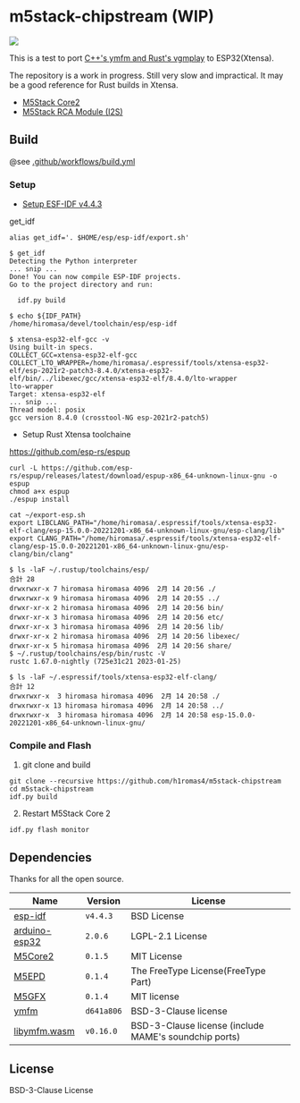 #  m5stack-chipstream (WIP)

![](https://github.com/h1romas4/m5stack-chipstream/workflows/Build/badge.svg)

This is a test to port [C++'s ymfm and Rust's vgmplay](https://github.com/h1romas4/libymfm.wasm) to ESP32(Xtensa).

The repository is a work in progress. Still very slow and impractical. It may be a good reference for Rust builds in Xtensa.

- [M5Stack Core2](https://docs.m5stack.com/en/core/core2)
- [M5Stack RCA Module (I2S)](https://docs.m5stack.com/ja/module/RCA%20Module%2013.2)

## Build

@see [.github/workflows/build.yml](https://github.com/h1romas4/m5stack-chipstream/blob/main/.github/workflows/build.yml)

### Setup

- [Setup ESF-IDF v4.4.3](https://docs.espressif.com/projects/esp-idf/en/v4.4.3/esp32/get-started/index.html#installation-step-by-step)

get_idf

```
alias get_idf='. $HOME/esp/esp-idf/export.sh'
```

```
$ get_idf
Detecting the Python interpreter
... snip ...
Done! You can now compile ESP-IDF projects.
Go to the project directory and run:

  idf.py build

$ echo ${IDF_PATH}
/home/hiromasa/devel/toolchain/esp/esp-idf

$ xtensa-esp32-elf-gcc -v
Using built-in specs.
COLLECT_GCC=xtensa-esp32-elf-gcc
COLLECT_LTO_WRAPPER=/home/hiromasa/.espressif/tools/xtensa-esp32-elf/esp-2021r2-patch3-8.4.0/xtensa-esp32-elf/bin/../libexec/gcc/xtensa-esp32-elf/8.4.0/lto-wrapper
lto-wrapper
Target: xtensa-esp32-elf
... snip ...
Thread model: posix
gcc version 8.4.0 (crosstool-NG esp-2021r2-patch5)
```

- Setup Rust Xtensa toolchaine

https://github.com/esp-rs/espup

```
curl -L https://github.com/esp-rs/espup/releases/latest/download/espup-x86_64-unknown-linux-gnu -o espup
chmod a+x espup
./espup install
```

```
cat ~/export-esp.sh
export LIBCLANG_PATH="/home/hiromasa/.espressif/tools/xtensa-esp32-elf-clang/esp-15.0.0-20221201-x86_64-unknown-linux-gnu/esp-clang/lib"
export CLANG_PATH="/home/hiromasa/.espressif/tools/xtensa-esp32-elf-clang/esp-15.0.0-20221201-x86_64-unknown-linux-gnu/esp-clang/bin/clang"
```

```
$ ls -laF ~/.rustup/toolchains/esp/
合計 28
drwxrwxr-x 7 hiromasa hiromasa 4096  2月 14 20:56 ./
drwxrwxr-x 9 hiromasa hiromasa 4096  2月 14 20:55 ../
drwxr-xr-x 2 hiromasa hiromasa 4096  2月 14 20:56 bin/
drwxr-xr-x 3 hiromasa hiromasa 4096  2月 14 20:56 etc/
drwxr-xr-x 3 hiromasa hiromasa 4096  2月 14 20:56 lib/
drwxr-xr-x 2 hiromasa hiromasa 4096  2月 14 20:56 libexec/
drwxr-xr-x 5 hiromasa hiromasa 4096  2月 14 20:56 share/
$ ~/.rustup/toolchains/esp/bin/rustc -V
rustc 1.67.0-nightly (725e31c21 2023-01-25)
```

```
$ ls -laF ~/.espressif/tools/xtensa-esp32-elf-clang/
合計 12
drwxrwxr-x  3 hiromasa hiromasa 4096  2月 14 20:58 ./
drwxrwxr-x 13 hiromasa hiromasa 4096  2月 14 20:58 ../
drwxrwxr-x  3 hiromasa hiromasa 4096  2月 14 20:58 esp-15.0.0-20221201-x86_64-unknown-linux-gnu/
```

### Compile and Flash

1. git clone and build

```
git clone --recursive https://github.com/h1romas4/m5stack-chipstream
cd m5stack-chipstream
idf.py build
```

2. Restart M5Stack Core 2

```
idf.py flash monitor
```

## Dependencies

Thanks for all the open source.

|Name|Version|License|
|-|-|--|
|[esp-idf](https://docs.espressif.com/projects/esp-idf/en/release-v4.4/esp32/get-started/index.html)|`v4.4.3`|BSD License|
|[arduino-esp32](https://github.com/espressif/arduino-esp32)|`2.0.6`|LGPL-2.1 License|
|[M5Core2](https://github.com/m5stack/M5Core2)|`0.1.5`|MIT License|
|[M5EPD](https://github.com/m5stack/M5EPD)|`0.1.4`|The FreeType License(FreeType Part)|
|[M5GFX](https://github.com/m5stack/M5GFX)|`0.1.4`|MIT license|
|[ymfm](https://github.com/aaronsgiles/ymfm)|`d641a806`|BSD-3-Clause license|
|[libymfm.wasm](https://github.com/h1romas4/libymfm.wasm)|`v0.16.0`|BSD-3-Clause license (include MAME's soundchip ports)|

## License

BSD-3-Clause License

